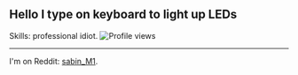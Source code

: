 ## Hello I type on keyboard to light up LEDs

Skills: professional idiot. ![Profile views](https://gpvc.arturio.dev/sabinM1)  

---

I'm on Reddit: [sabin_M1](https://reddit.com/user/sabin_M1). <br>
